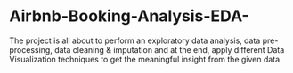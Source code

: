 # Airbnb-Booking-Analysis-EDA-
The project is all about to perform an exploratory data analysis, data pre-processing, data cleaning &amp; imputation and at the end, apply different Data Visualization techniques to get the meaningful insight from the given data.
